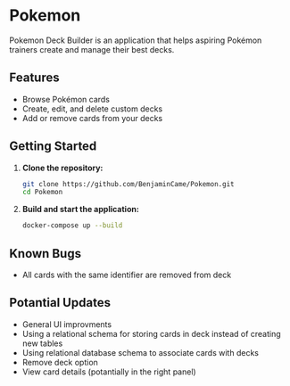 # Pokemon

Pokemon Deck Builder is an application that helps aspiring Pokémon trainers create and manage their best decks.

## Features

- Browse Pokémon cards
- Create, edit, and delete custom decks
- Add or remove cards from your decks

## Getting Started

1. **Clone the repository:**
   ```zsh
   git clone https://github.com/BenjaminCame/Pokemon.git
   cd Pokemon
   ```

2. **Build and start the application:**
   ```zsh
   docker-compose up --build
   ```

## Known Bugs

- All cards with the same identifier are removed from deck 


## Potantial Updates

- General UI improvments
- Using a relational schema for storing cards in deck instead of creating new tables
- Using relational database schema to associate cards with decks
- Remove deck option
- View card details (potantially in the right panel)
